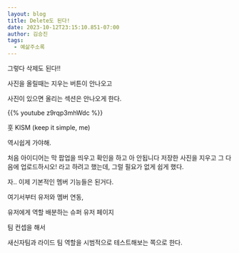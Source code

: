 ```yaml
---
layout: blog
title: Delete도 된다!
date: 2023-10-12T23:15:10.851-07:00
author: 김승진
tags:
  - 예삶주소록
---
```

그렇다 삭제도 된다!!

사진을 올릴때는 지우는 버튼이 안나오고

사진이 있으면 올리는 섹션은 안나오게 한다.

{{% youtube z9rqp3mhWdc %}}





훗 KISM (keep it simple, me)

역시쉽게 가야해.

처음 아이디어는 막 팝업을 띄우고 확인을 하고 아 안됩니다 저장한 사진을 지우고 그 다음에 업로드하시오! 라고 하려고 했는데, 그럴 필요가 없게 쉽게 했다.

자.. 이제 기본적인 멤버 기능들은 된거다.

여기서부터 유저와 멤버 연동,

유저에게 역할 배분하는 슈퍼 유저 페이지

팀 컨셉을 해서

새신자팀과 라이드 팀 역할을 시범적으로 테스트해보는 쪽으로 한다.
